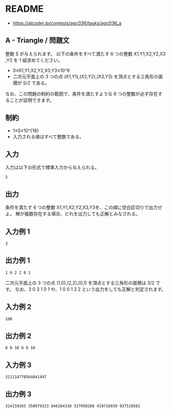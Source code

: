 # README
- <https://atcoder.jp/contests/agc036/tasks/agc036_a>
## A - Triangle / 問題文
整数 S が与えられます。
以下の条件をすべて満たす 6 つの整数 X1​,Y1​,X2​,Y2​,X3​,Y3​ を 1 組求めてください。

- 0≤X1​,Y1​,X2​,Y2​,X3​,Y3​≤10^9
- 二次元平面上の 3 つの点 (X1​,Y1​),(X2​,Y2​),(X3​,Y3​) を頂点とする三角形の面積が S/2 である。

なお、この問題の制約の範囲で、条件を満たすような 6 つの整数が必ず存在することが証明できます。
## 制約
- 1≤S≤10^{18}
- 入力される値はすべて整数である。
## 入力
入力は以下の形式で標準入力から与えられる。

```
S
```
## 出力
条件を満たす 6 つの整数 X1​,Y1​,X2​,Y2​,X3​,Y3​ を、この順に空白区切りで出力せよ。
解が複数存在する場合、どれを出力しても正解とみなされる。
## 入力例 1
```
3
```
## 出力例 1
```
1 0 2 2 0 1
```

二次元平面上の 3 つの点 (1,0),(2,2),(0,1) を頂点とする三角形の面積は 3/2 です。
なお、3 0 3 1 0 1 や、1 0 0 1 2 2 という出力をしても正解と判定されます。
## 入力例 2
```
100
```
## 出力例 2
```
0 0 10 0 0 10
```
## 入力例 3
```
311114770564041497
```
## 出力例 3
```
314159265 358979323 846264338 327950288 419716939 937510582
```
